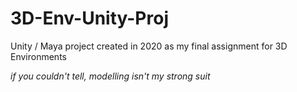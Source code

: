 # 3D-Env-Unity-Proj

Unity / Maya project created in 2020 as my final assignment for 3D Environments

*if you couldn't tell, modelling isn't my strong suit*
